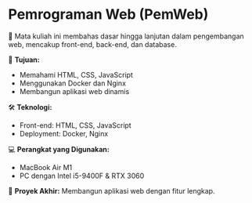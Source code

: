 # Pemrograman Web (PemWeb)

📌 Mata kuliah ini membahas dasar hingga lanjutan dalam pengembangan web, mencakup front-end, back-end, dan database.

🎯 **Tujuan:**
- Memahami HTML, CSS, JavaScript
- Menggunakan Docker dan Nginx
- Membangun aplikasi web dinamis

🛠️ **Teknologi:**
- Front-end: HTML, CSS, JavaScript
- Deployment: Docker, Nginx

💻 **Perangkat yang Digunakan:**
- MacBook Air M1
- PC dengan Intel i5-9400F & RTX 3060

🚀 **Proyek Akhir:**
Membangun aplikasi web dengan fitur lengkap.
